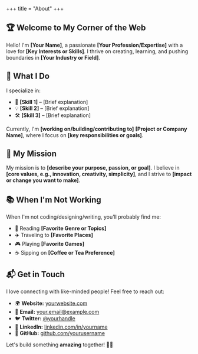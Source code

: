 +++
title = "About"
+++

## 🏆 Welcome to My Corner of the Web

Hello! I'm **[Your Name]**, a passionate **[Your Profession/Expertise]** with a love for **[Key Interests or Skills]**. I thrive on creating, learning, and pushing boundaries in **[Your Industry or Field]**.

## 🚀 What I Do

I specialize in:

- 🎨 **[Skill 1]** – [Brief explanation]
- 💡 **[Skill 2]** – [Brief explanation]
- 🛠 **[Skill 3]** – [Brief explanation]

Currently, I'm **[working on/building/contributing to]** **[Project or Company Name]**, where I focus on **[key responsibilities or goals]**.

## 🎯 My Mission

My mission is to **[describe your purpose, passion, or goal]**. I believe in **[core values, e.g., innovation, creativity, simplicity]**, and I strive to **[impact or change you want to make]**.

## 📚 When I'm Not Working

When I'm not coding/designing/writing, you’ll probably find me:

- 📖 Reading **[Favorite Genre or Topics]**
- ✈️ Traveling to **[Favorite Places]**
- 🎮 Playing **[Favorite Games]**
- ☕ Sipping on **[Coffee or Tea Preference]**

## 📬 Get in Touch

I love connecting with like-minded people! Feel free to reach out:

- 🌍 **Website:** [yourwebsite.com](https://yourwebsite.com)
- 📧 **Email:** [your.email@example.com](mailto:your.email@example.com)
- 🐦 **Twitter:** [@yourhandle](https://twitter.com/yourhandle)
- 💼 **LinkedIn:** [linkedin.com/in/yourname](https://linkedin.com/in/yourname)
- 📂 **GitHub:** [github.com/yourusername](https://github.com/yourusername)

Let's build something **amazing** together! 🚀✨
